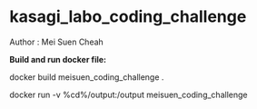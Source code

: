 # kasagi_labo_coding_challenge

Author : Mei Suen Cheah

**Build and run docker file:**

docker build meisuen_coding_challenge .

docker run -v %cd%/output:/output meisuen_coding_challenge
